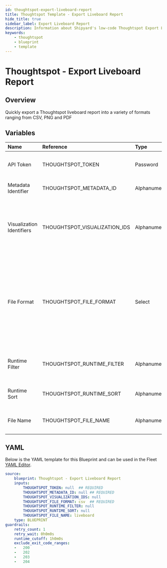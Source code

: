 ```yaml
---
id: thoughtspot-export-liveboard-report
title: Thoughtspot Template - Export Liveboard Report
hide_title: true
sidebar_label: Export Liveboard Report
description: Information about Shipyard's low-code Thoughtspot Export Liveboard Report blueprint. Quickly export a Thoughtspot liveboard report into a variety of formats ranging from CSV, PNG, and PDF 
keywords:
    - thoughtspot
    - blueprint
    - template
---
```


# Thoughtspot - Export Liveboard Report

## Overview
Quickly export a Thoughtspot liveboard report into a variety of formats ranging from CSV, PNG and PDF

## Variables

| Name | Reference | Type | Required | Default | Options | Description |
|:-----|:----------|:-----|:---------|:--------|:--------|:------------|
| API Token | THOUGHTSPOT_TOKEN  | Password |:white_check_mark: | - | - | The API token generated in Thoughtspot |
| Metadata Identifier | THOUGHTSPOT_METADATA_ID  | Alphanumeric |:white_check_mark: | - | - | The ID of the associated liveboard  |
| Visualization Identifiers | THOUGHTSPOT_VISUALIZATION_IDS  | Alphanumeric |:heavy_minus_sign: | - | - | The optional list of specific visualizations to include in the export. If omitted then all will be included |
| File Format | THOUGHTSPOT_FILE_FORMAT  | Select |:white_check_mark: | `csv` | CSV: `csv`<br></br><br></br>PDF: `pdf`<br></br><br></br>PNG: `png`<br></br><br></br> | The desired file format for the export to have |
| Runtime Filter | THOUGHTSPOT_RUNTIME_FILTER  | Alphanumeric |:heavy_minus_sign: | - | - | A column condition to filter the exported data |
| Runtime Sort | THOUGHTSPOT_RUNTIME_SORT  | Alphanumeric |:heavy_minus_sign: | - | - | A column sort to sort the output data |
| File Name | THOUGHTSPOT_FILE_NAME  | Alphanumeric |:heavy_minus_sign: | `liveboard` | - | The name of the download file to have |


## YAML
Below is the YAML template for this Blueprint and can be used in the Fleet [YAML Editor](../../reference/fleets/yaml-editor.md).
```yaml
source:
    blueprint: Thoughtspot - Export Liveboard Report
    inputs:
        THOUGHTSPOT_TOKEN: null  ## REQUIRED
        THOUGHTSPOT_METADATA_ID: null ## REQUIRED
        THOUGHTSPOT_VISUALIZATION_IDS: null
        THOUGHTSPOT_FILE_FORMAT: csv  ## REQUIRED
        THOUGHTSPOT_RUNTIME_FILTER: null
        THOUGHTSPOT_RUNTIME_SORT: null
        THOUGHTSPOT_FILE_NAME: liveboard
    type: BLUEPRINT
guardrails:
    retry_count: 1
    retry_wait: 0h0m0s
    runtime_cutoff: 1h0m0s
    exclude_exit_code_ranges:
    -   200
    -   202
    -   203
    -   204

```
